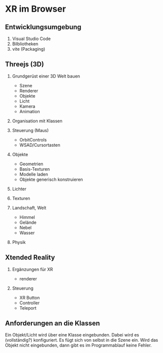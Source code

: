 # XR im Browser

## Entwicklungsumgebung
1. Visual Studio Code
2. Bilbliotheken
3. vite (Packaging)


## Threejs (3D)
1. Grundgerüst einer 3D Welt bauen
   - Szene
   - Renderer
   - Objekte
   - Licht
   - Kamera
   - Animation

2. Organisation mit Klassen

3. Steuerung (Maus)
   - OrbitControls
   - WSAD/Cursortasten 

4. Objekte
   - Geometrien
   - Basis-Texturen
   - Modelle laden
   - Objekte generisch konstruieren


4. Lichter
   
5. Texturen

6. Landschaft, Welt
   - Himmel
   - Gelände
   - Nebel
   - Wasser

7. Physik


## Xtended Reality
1. Ergänzungen für XR
   - renderer
  
2. Steuerung
   - XR Button
   - Controller
   - Teleport
  


## Anforderungen an die Klassen

Ein Objekt/Licht wird über eine Klasse eingebunden.
Dabei wird es (vollständig?) konfiguriert. Es fügt sich von selbst in die Szene ein.
Wird das Objekt nicht eingebunden, dann gibt es im Programmablauf keine Fehler.

